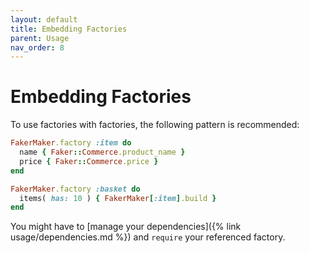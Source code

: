 ```yaml
---
layout: default
title: Embedding Factories
parent: Usage
nav_order: 8
---
```


# Embedding Factories

To use factories with factories, the following pattern is recommended:

```ruby
FakerMaker.factory :item do
  name { Faker::Commerce.product_name }
  price { Faker::Commerce.price }
end

FakerMaker.factory :basket do
  items( has: 10 ) { FakerMaker[:item].build }
end
```

You might have to [manage your dependencies]({% link usage/dependencies.md %}) and `require` your referenced factory.